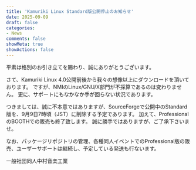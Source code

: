 ```yaml
---
title: 'Kamuriki Linux Standard版公開停止のお知らせ'
date: 2025-09-09
draft: false
categories:
- News
comments: false
showMeta: true
showActions: false
---
```


 平素は格別のお引き立てを賜わり、誠にありがとうございます。

さて、Kamuriki Linux 4.0公開前後から我々の想像以上にダウンロードを頂いております。
ですが、NMIのLinux/GNU/X部門が不採算であるのは変わりません。
更に、サポートにもなかなか手が回らない状況であります。

つきましては、誠に不本意ではありますが、SourceForgeで公開中のStandard版を、9月9日7時頃（JST）に削除する予定であります。
加えて、ProfessionalのBOOTHでの販売も終了致します。
誠に勝手ではありますが、ご了承下さいませ。

なお、パッケージリポジトリの管理、各種同人イベントでのProfessional版の販売、ユーザーサポートは継続し、予定している発送も行ないます。 

一般社団同人中村音楽工業 
